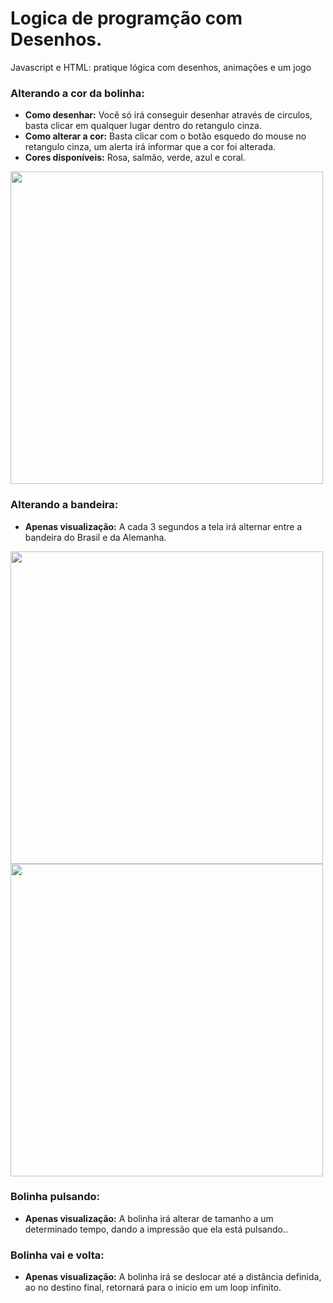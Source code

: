# Logica de programção com Desenhos.
Javascript e HTML: pratique lógica com desenhos, animações e um jogo

<h3>Alterando a cor da bolinha:</h3>
<ul>
  <li><strong>Como desenhar:</strong> Você só irá conseguir desenhar através de circulos, basta clicar em qualquer lugar dentro do retangulo cinza.</li>
  <li><strong>Como alterar a cor:</strong>  Basta clicar com o botão esquedo do mouse no retangulo cinza, um alerta irá informar que a cor foi alterada.</li>
  <li><strong>Cores disponíveis:</strong>  Rosa, salmão, verde, azul e coral.</li>
</ul>
<img width="500px" src="https://user-images.githubusercontent.com/102433664/207156845-222a199c-3be1-4e92-96f0-d4e136f7ddef.png" />

<h3>Alterando a bandeira:</h3>
<ul>
  <li><strong>Apenas visualização:</strong> A cada 3 segundos a tela irá alternar entre a bandeira do Brasil e da Alemanha.</li>
</ul>
<div display="flex">
  <img width="500px" src="https://user-images.githubusercontent.com/102433664/207157174-418fd22e-69fd-4538-ab98-1c5c02401a44.png" />
  <img width="500px" src="https://user-images.githubusercontent.com/102433664/207157148-f69486f8-17db-43a4-b1ac-daf3623139e3.png" />
</div>

<h3>Bolinha pulsando:</h3>
<ul>
  <li><strong>Apenas visualização:</strong> A bolinha irá alterar de tamanho a um determinado tempo, dando a impressão que ela está pulsando..</li>
</ul>

<h3>Bolinha vai e volta:</h3>
<ul>
  <li><strong>Apenas visualização:</strong> A bolinha irá se deslocar até a distância definida, ao no destino final, retornará para o inicio em um loop infinito.</li>
</ul>


